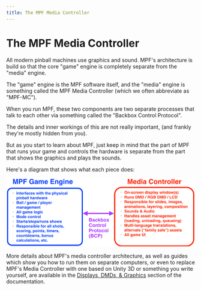 ```yaml
---
title: The MPF Media Controller
---
```


# The MPF Media Controller


All modern pinball machines use graphics and sound. MPF's architecture
is build so that the core "game" engine is completely separate from
the "media" engine.

The "game" engine is the MPF software itself, and the "media" engine
is something called the MPF Media Controller (which we often abbreviate
as "MPF-MC").

When you run MPF, these two components are two separate processes that
talk to each other via something called the "Backbox Control
Protocol".

The details and inner workings of this are not really important, (and
frankly they're mostly hidden from you).

But as you start to learn about MPF, just keep in mind that the part of
MPF that runs your game and controls the hardware is separate from the
part that shows the graphics and plays the sounds.

Here's a diagram that shows what each piece does:

![image](/mc/images/mpf_game_engine_mc.png)

More details about MPF's media controller architecture, as well as
guides which show you how to run them on separate computers, or even to
replace MPF's Media Controller with one based on Unity 3D or something
you write yourself, are available in the
[Displays, DMDs, & Graphics](../mc/index.md) section of the
documentation.
